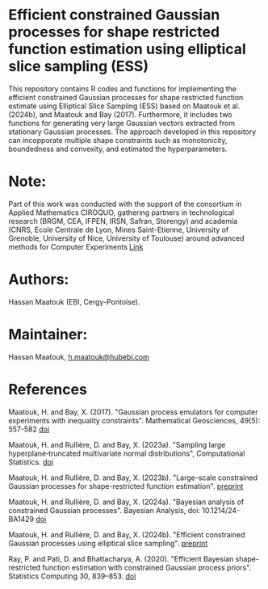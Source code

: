 # Efficient constrained Gaussian processes for shape restricted function estimation using elliptical slice sampling (ESS)
This repository contains R codes and functions for implementing the efficient constrained Gaussian processes for shape restricted function estimate using Elliptical Slice Sampling (ESS) based on Maatouk et al. (2024b), and Maatouk and Bay (2017). Furthermore, it includes two functions for generating very large Gaussian vectors extracted from stationary Gaussian processes. The approach developed in this repository can incopporate multiple shape constraints such as monotonicity, boundedness and convexity, and estimated the hyperparameters. 

# Note:
Part of this work was conducted with the support of the consortium in Applied Mathematics CIROQUO, gathering partners in technological research (BRGM, CEA, IFPEN, IRSN, Safran, Storengy) and academia (CNRS, Ecole Centrale de Lyon, Mines Saint-Etienne, University of Grenoble, University of Nice, University of Toulouse) around advanced methods for Computer Experiments [Link]( https://doi.org/10.5281/zenodo.65812)

# Authors:
Hassan Maatouk (EBI, Cergy-Pontoise).

# Maintainer: 
Hassan Maatouk, h.maatouk@hubebi.com

# References
Maatouk, H. and Bay, X. (2017). "Gaussian process emulators for computer experiments with inequality constraints". Mathematical Geosciences, 49(5): 557-582 [doi](https://link.springer.com/article/10.1007/s11004-017-9673-2)

Maatouk, H. and Rullière, D. and Bay, X. (2023a). "Sampling large hyperplane‐truncated multivariate normal distributions", Computational Statistics. [doi](https://link.springer.com/article/10.1007/s00180-023-01416-7)

Maatouk, H. and Rullière, D. and Bay, X. (2023b). "Large-scale constrained Gaussian processes for shape-restricted function estimation". [preprint](https://hal.science/hal-04348962/document)


Maatouk, H. and Rullière, D. and Bay, X. (2024a). "Bayesian analysis of constrained Gaussian processes". Bayesian Analysis, doi: 10.1214/24-BA1429
[doi](https://projecteuclid.org/journals/bayesian-analysis/advance-publication/Bayesian-Analysis-of-Constrained-Gaussian-Processes/10.1214/24-BA1429.full)

Maatouk, H. and Rullière, D. and Bay, X. (2024b). "Efficient constrained Gaussian processes using elliptical slice sampling". [preprint](https://hal.science/hal-04496474)

Ray, P. and Pati, D. and Bhattacharya, A. (2020). "Efficient Bayesian shape-restricted function estimation with constrained Gaussian process priors". Statistics Computing 30, 839–853. [doi](https://link.springer.com/article/10.1007/s11222-020-09922-0) 
